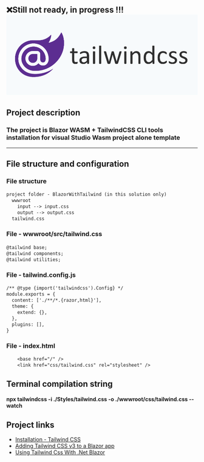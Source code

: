 :x:Still not ready, in progress !!!
![](https://github.com/SergeyDavidovich/BlazorWithTailwind/blob/master/blazor-tailwind.png)
----
## Project description ##
### The project is Blazor WASM + TailwindCSS CLI tools installation for visual Studio Wasm project alone template ###
---
## File structure and configuration 
### File structure
```
project folder - BlazorWithTailwind (in this solution only)
  wwwroot
    input --> input.css
    output --> output.css
  tailwind.css
```
### File - wwwroot/src/tailwind.css
```
@tailwind base;
@tailwind components;
@tailwind utilities;
```
### File - tailwind.config.js
```
/** @type {import('tailwindcss').Config} */
module.exports = {
  content: ['./**/*.{razor,html}'],
  theme: {
    extend: {},
  },
  plugins: [],
}
```
### File - index.html
```
    <base href="/" />
    <link href="css/tailwind.css" rel="stylesheet" />
```
## Terminal compilation string
#### npx tailwindcss -i ./Styles/tailwind.css -o ./wwwroot/css/tailwind.css --watch ####
## Project links
- [Installation - Tailwind CSS](https://tailwindcss.com/docs/installation)
- [Adding Tailwind CSS v3 to a Blazor app](https://chrissainty.com/adding-tailwind-css-v3-to-a-blazor-app/)
- [Using Tailwind Css With .Net Blazor](https://dev.to/rasheedmozaffar/using-tailwind-css-with-net-blazor-4ng7)

